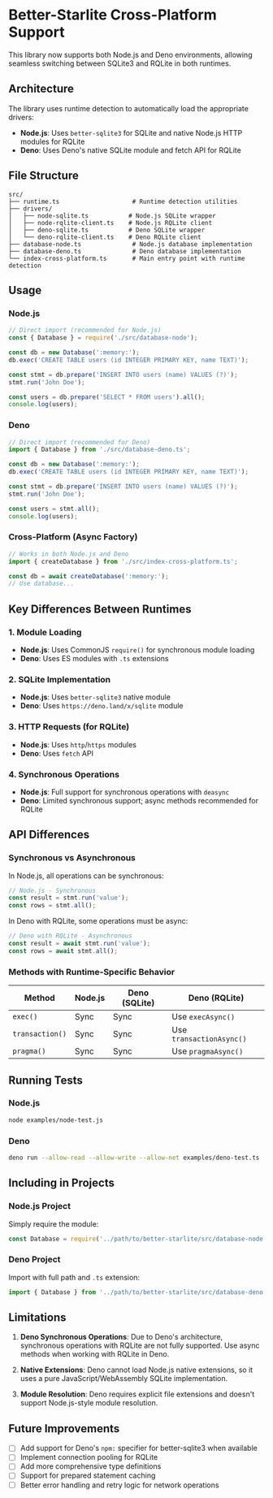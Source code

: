 # Better-Starlite Cross-Platform Support

This library now supports both Node.js and Deno environments, allowing seamless switching between SQLite3 and RQLite in both runtimes.

## Architecture

The library uses runtime detection to automatically load the appropriate drivers:

- **Node.js**: Uses `better-sqlite3` for SQLite and native Node.js HTTP modules for RQLite
- **Deno**: Uses Deno's native SQLite module and fetch API for RQLite

## File Structure

```
src/
├── runtime.ts                    # Runtime detection utilities
├── drivers/
│   ├── node-sqlite.ts           # Node.js SQLite wrapper
│   ├── node-rqlite-client.ts    # Node.js RQLite client
│   ├── deno-sqlite.ts           # Deno SQLite wrapper
│   └── deno-rqlite-client.ts    # Deno RQLite client
├── database-node.ts              # Node.js database implementation
├── database-deno.ts              # Deno database implementation
└── index-cross-platform.ts       # Main entry point with runtime detection
```

## Usage

### Node.js

```javascript
// Direct import (recommended for Node.js)
const { Database } = require('./src/database-node');

const db = new Database(':memory:');
db.exec('CREATE TABLE users (id INTEGER PRIMARY KEY, name TEXT)');

const stmt = db.prepare('INSERT INTO users (name) VALUES (?)');
stmt.run('John Doe');

const users = db.prepare('SELECT * FROM users').all();
console.log(users);
```

### Deno

```typescript
// Direct import (recommended for Deno)
import { Database } from './src/database-deno.ts';

const db = new Database(':memory:');
db.exec('CREATE TABLE users (id INTEGER PRIMARY KEY, name TEXT)');

const stmt = db.prepare('INSERT INTO users (name) VALUES (?)');
stmt.run('John Doe');

const users = stmt.all();
console.log(users);
```

### Cross-Platform (Async Factory)

```javascript
// Works in both Node.js and Deno
import { createDatabase } from './src/index-cross-platform.ts';

const db = await createDatabase(':memory:');
// Use database...
```

## Key Differences Between Runtimes

### 1. Module Loading
- **Node.js**: Uses CommonJS `require()` for synchronous module loading
- **Deno**: Uses ES modules with `.ts` extensions

### 2. SQLite Implementation
- **Node.js**: Uses `better-sqlite3` native module
- **Deno**: Uses `https://deno.land/x/sqlite` module

### 3. HTTP Requests (for RQLite)
- **Node.js**: Uses `http`/`https` modules
- **Deno**: Uses `fetch` API

### 4. Synchronous Operations
- **Node.js**: Full support for synchronous operations with `deasync`
- **Deno**: Limited synchronous support; async methods recommended for RQLite

## API Differences

### Synchronous vs Asynchronous

In Node.js, all operations can be synchronous:
```javascript
// Node.js - Synchronous
const result = stmt.run('value');
const rows = stmt.all();
```

In Deno with RQLite, some operations must be async:
```typescript
// Deno with RQLite - Asynchronous
const result = await stmt.run('value');
const rows = await stmt.all();
```

### Methods with Runtime-Specific Behavior

| Method | Node.js | Deno (SQLite) | Deno (RQLite) |
|--------|---------|---------------|---------------|
| `exec()` | Sync | Sync | Use `execAsync()` |
| `transaction()` | Sync | Sync | Use `transactionAsync()` |
| `pragma()` | Sync | Sync | Use `pragmaAsync()` |

## Running Tests

### Node.js
```bash
node examples/node-test.js
```

### Deno
```bash
deno run --allow-read --allow-write --allow-net examples/deno-test.ts
```

## Including in Projects

### Node.js Project

Simply require the module:
```javascript
const Database = require('../path/to/better-starlite/src/database-node');
```

### Deno Project

Import with full path and `.ts` extension:
```typescript
import { Database } from '../path/to/better-starlite/src/database-deno.ts';
```

## Limitations

1. **Deno Synchronous Operations**: Due to Deno's architecture, synchronous operations with RQLite are not fully supported. Use async methods when working with RQLite in Deno.

2. **Native Extensions**: Deno cannot load Node.js native extensions, so it uses a pure JavaScript/WebAssembly SQLite implementation.

3. **Module Resolution**: Deno requires explicit file extensions and doesn't support Node.js-style module resolution.

## Future Improvements

- [ ] Add support for Deno's `npm:` specifier for better-sqlite3 when available
- [ ] Implement connection pooling for RQLite
- [ ] Add more comprehensive type definitions
- [ ] Support for prepared statement caching
- [ ] Better error handling and retry logic for network operations